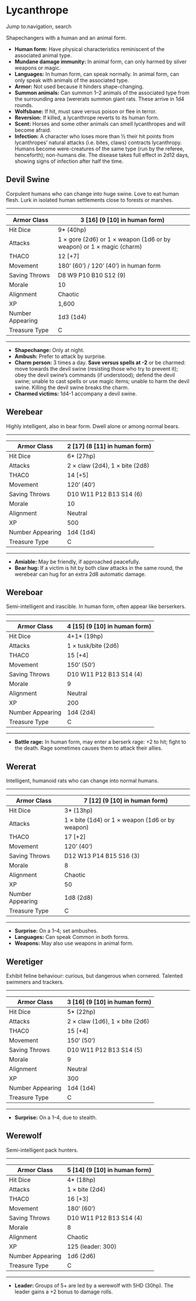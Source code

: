 # Lycanthrope

Jump to:navigation, search

Shapechangers with a human and an animal form.

- **Human form:** Have physical characteristics reminiscent of the associated animal type.
- **Mundane damage immunity:** In animal form, can only harmed by silver weapons or magic.
- **Languages:** In human form, can speak normally. In animal form, can only speak with animals of the associated type.
- **Armor:** Not used because it hinders shape-changing.
- **Summon animals:** Can summon 1–2 animals of the associated type from the surrounding area (wererats summon giant rats. These arrive in 1d4 rounds.
- **Wolfsbane:** If hit, must save versus poison or flee in terror.
- **Reversion:** If killed, a lycanthrope reverts to its human form.
- **Scent:** Horses and some other animals can smell lycanthropes and will become afraid.
- **Infection:** A character who loses more than ½ their hit points from lycanthropes’ natural attacks (i.e. bites, claws) contracts lycanthropy. Humans become were-creatures of the same type (run by the referee, henceforth); non-humans die. The disease takes full effect in 2d12 days, showing signs of infection after half the time.

## Devil Swine

Corpulent humans who can change into huge swine. Love to eat human flesh. Lurk in isolated human settlements close to forests or marshes.

------

| Armor Class     | 3 [16] (9 [10] in human form)                                |
| ---------------- | ------------------------------------------------------------ |
| Hit Dice         | 9* (40hp)                                                    |
| Attacks          | 1 × gore (2d6) or 1 × weapon (1d6 or by weapon) or 1 × magic (charm) |
| THAC0            | 12 [+7]                                                      |
| Movement         | 180’ (60’) / 120’ (40’) in human form                        |
| Saving Throws    | D8 W9 P10 B10 S12 (9)                                        |
| Morale           | 10                                                           |
| Alignment        | Chaotic                                                      |
| XP               | 1,600                                                        |
| Number Appearing | 1d3 (1d4)                                                    |
| Treasure Type    | C                                                            |

------

- **Shapechange:** Only at night.
- **Ambush:** Prefer to attack by surprise.
- **Charm person:** 3 times a day. **Save versus spells at -2** or be charmed: move towards the devil swine (resisting those who try to prevent it); obey the devil swine’s commands (if understood); defend the devil swine; unable to cast spells or use magic items; unable to harm the devil swine. Killing the devil swine breaks the charm.
- **Charmed victims:** 1d4-1 accompany a devil swine.

## Werebear

Highly intelligent, also in bear form. Dwell alone or among normal bears.

------

| Armor Class     | 2 [17] (8 [11] in human form)  |
| ---------------- | ------------------------------ |
| Hit Dice         | 6* (27hp)                      |
| Attacks          | 2 × claw (2d4), 1 × bite (2d8) |
| THAC0            | 14 [+5]                        |
| Movement         | 120’ (40’)                     |
| Saving Throws    | D10 W11 P12 B13 S14 (6)        |
| Morale           | 10                             |
| Alignment        | Neutral                        |
| XP               | 500                            |
| Number Appearing | 1d4 (1d4)                      |
| Treasure Type    | C                              |

------

- **Amiable:** May be friendly, if approached peacefully.
- **Bear hug:** If a victim is hit by both claw attacks in the same round, the werebear can hug for an extra 2d8 automatic damage.

## Wereboar

Semi-intelligent and irascible. In human form, often appear like berserkers.

------

| Armor Class     | 4 [15] (9 [10] in human form) |
| ---------------- | ----------------------------- |
| Hit Dice         | 4+1* (19hp)                   |
| Attacks          | 1 × tusk/bite (2d6)           |
| THAC0            | 15 [+4]                       |
| Movement         | 150’ (50’)                    |
| Saving Throws    | D10 W11 P12 B13 S14 (4)       |
| Morale           | 9                             |
| Alignment        | Neutral                       |
| XP               | 200                           |
| Number Appearing | 1d4 (2d4)                     |
| Treasure Type    | C                             |

------

- **Battle rage:** In human form, may enter a berserk rage: +2 to hit; fight to the death. Rage sometimes causes them to attack their allies.

## Wererat

Intelligent, humanoid rats who can change into normal humans.

------

| Armor Class     | 7 [12] (9 [10] in human form)                   |
| ---------------- | ----------------------------------------------- |
| Hit Dice         | 3* (13hp)                                       |
| Attacks          | 1 × bite (1d4) or 1 × weapon (1d6 or by weapon) |
| THAC0            | 17 [+2]                                         |
| Movement         | 120’ (40’)                                      |
| Saving Throws    | D12 W13 P14 B15 S16 (3)                         |
| Morale           | 8                                               |
| Alignment        | Chaotic                                         |
| XP               | 50                                              |
| Number Appearing | 1d8 (2d8)                                       |
| Treasure Type    | C                                               |

------

- **Surprise:** On a 1–4; set ambushes.
- **Languages:** Can speak Common in both forms.
- **Weapons:** May also use weapons in animal form.

## Weretiger

Exhibit feline behaviour: curious, but dangerous when cornered. Talented swimmers and trackers.

------

| Armor Class     | 3 [16] (9 [10] in human form)  |
| ---------------- | ------------------------------ |
| Hit Dice         | 5* (22hp)                      |
| Attacks          | 2 × claw (1d6), 1 × bite (2d6) |
| THAC0            | 15 [+4]                        |
| Movement         | 150’ (50’)                     |
| Saving Throws    | D10 W11 P12 B13 S14 (5)        |
| Morale           | 9                              |
| Alignment        | Neutral                        |
| XP               | 300                            |
| Number Appearing | 1d4 (1d4)                      |
| Treasure Type    | C                              |

------

- **Surprise:** On a 1–4, due to stealth.

## Werewolf

Semi-intelligent pack hunters.

------

| Armor Class     | 5 [14] (9 [10] in human form) |
| ---------------- | ----------------------------- |
| Hit Dice         | 4* (18hp)                     |
| Attacks          | 1 × bite (2d4)                |
| THAC0            | 16 [+3]                       |
| Movement         | 180’ (60’)                    |
| Saving Throws    | D10 W11 P12 B13 S14 (4)       |
| Morale           | 8                             |
| Alignment        | Chaotic                       |
| XP               | 125 (leader: 300)             |
| Number Appearing | 1d6 (2d6)                     |
| Treasure Type    | C                             |

------

- **Leader:** Groups of 5+ are led by a werewolf with 5HD (30hp). The leader gains a +2 bonus to damage rolls.